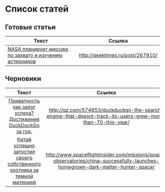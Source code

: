 # Список статей

## Готовые статьи

|Текст|Ссылка|
|----------|:-------------:|
|[NASA планирует миссию по захвату и изучению астероидов](done/done/t_NASA_Asteroid_Redirect_Mission.txt)|http://geektimes.ru/post/267910/|

## Черновики

|Текст|Ссылка|%|
|:-------------:|:-------------:|:-------------:|
|[Приватность как залог успеха? Достижения DuckDuckGo за год.](draft/t_DuckDuckGo_70_percent.html)|http://qz.com/574853/duckduckgo-the-search-engine-that-doesnt-track-its-users-grew-more-than-70-this-year/|100|
|[Китай успешно запустил своего собственного охотника за темной материей](draft/t_China_dark_matter_hunter.html) |http://www.spaceflightinsider.com/missions/space-observatories/china-successfully-launches-homegrown-dark-matter-hunter-space/|100|
